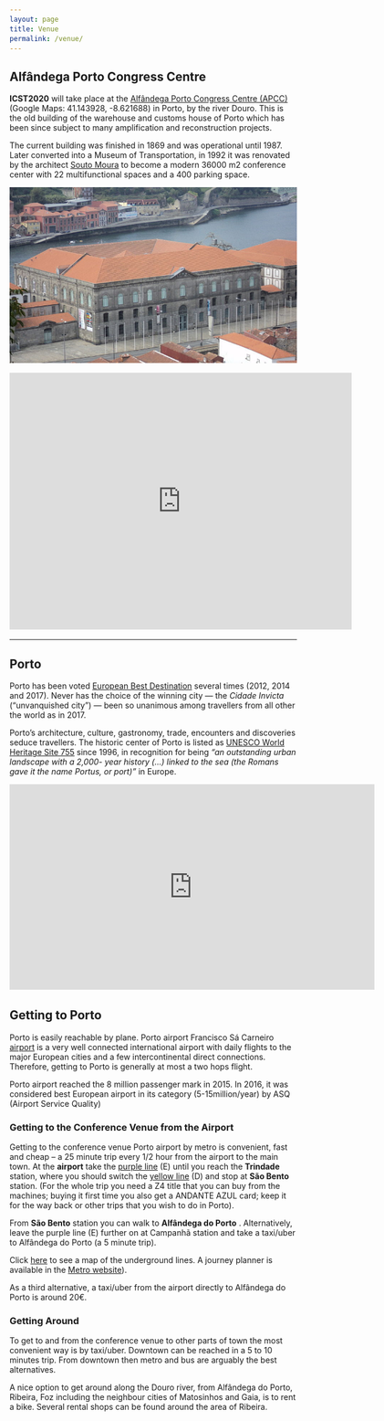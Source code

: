 ```yaml
---
layout: page
title: Venue
permalink: /venue/
---
```


## Alfândega Porto Congress Centre

**ICST2020** will take place at the [Alfândega Porto Congress Centre
(APCC)](https://www.ccalfandegaporto.com/en/) (Google Maps: 41.143928,
-8.621688) in Porto, by the river Douro. This is the old building of the
warehouse and customs house of Porto which has been since subject to many
amplification and reconstruction projects.

The current building was finished in 1869 and was operational until 1987. Later
converted into a Museum of Transportation, in 1992 it was renovated by the
architect [Souto Moura](https://en.wikipedia.org/wiki/Eduardo_Souto_de_Moura)
to become a modern 36000 m2 conference center with 22 multifunctional spaces
and a 400 parking space.

![alfandega](/assets/img/alfandega.jpg)

<div class="embed-responsive">
<iframe class="embed-responsive-item" src="https://www.google.com/maps/embed?pb=!1m18!1m12!1m3!1d3004.6100051657786!2d-8.623903449218197!3d41.14303887918557!2m3!1f0!2f0!3f0!3m2!1i1024!2i768!4f13.1!3m3!1m2!1s0xd24651e5418666b%3A0x586d876c499097be!2sPorto+Customs!5e0!3m2!1sen!2spt!4v1548788697795" width="600" height="450" frameborder="0" style="border:0" allowfullscreen></iframe>
</div>

---

## Porto

Porto has been voted [European Best
Destination](https://www.europeanbestdestinations.com/best-of-europe/european-best-destinations-2017/) several times (2012, 2014 and 2017). Never has the
choice of the winning city — the *Cidade Invicta* (“unvanquished city”) — been
so unanimous among travellers from all other the world as in 2017.

Porto’s architecture, culture, gastronomy, trade, encounters and discoveries
seduce travellers. The historic center of Porto is listed as [UNESCO World
Heritage Site 755](http://whc.unesco.org/en/list/755) since 1996, in
recognition for being *“an outstanding urban landscape with a 2,000- year
history (…) linked to the sea (the Romans gave it the name Portus, or port)”*
in Europe.

<div class="embed-responsive">
<iframe class="embed-responsive-item" src="https://player.vimeo.com/video/203346600" width="640" height="360" frameborder="0" allowfullscreen></iframe>
</div>

## Getting to Porto

Porto is easily reachable by plane. Porto airport Francisco Sá Carneiro [airport](https://www.aeroportoporto.pt/en/opo/home)
is a very well connected international airport with daily flights to the major
European cities and a few intercontinental direct connections. Therefore,
getting to Porto is generally at most a two hops flight.

Porto airport reached the 8 million passenger mark in 2015. In 2016, it was
considered best European airport in its category (5-15million/year) by ASQ
(Airport Service Quality)

### Getting to the Conference Venue from the Airport

Getting to the conference venue Porto airport by metro is convenient, fast and
cheap – a 25 minute trip every 1/2 hour from the airport to the main town. At
the **airport** take the [purple line](https://en.metrodoporto.pt) (E) until
you reach the **Trindade** station, where you should switch the [yellow
line](https://en.metrodoporto.pt/) (D) and stop at **São Bento** station. (For the
whole trip you need a Z4 title that you can buy from the machines; buying it
first time you also get a ANDANTE AZUL card; keep it for the way back or other
trips that you wish to do in Porto).

From **São Bento** station you can walk to **Alfândega do Porto** . Alternatively,
leave the purple line (E) further on at Campanhã station and take a taxi/uber
to Alfândega do Porto (a 5 minute trip).

Click
[here](https://en.metrodoporto.pt/uploads/document/file/371/MapaRede_NOVO.pdf)
to see a map of the underground lines. A journey planner is available in the
[Metro website](https://en.metrodoporto.pt/)).

As a third alternative, a taxi/uber from the airport directly to Alfândega do
Porto is around 20€.

### Getting Around

To get to and from the conference venue to other parts of town the most
convenient way is by taxi/uber. Downtown can be reached in a 5 to 10 minutes
trip. From downtown then metro and bus are arguably the best alternatives.

A nice option to get around along the Douro river, from Alfândega do Porto,
Ribeira, Foz including the neighbour cities of Matosinhos and Gaia, is to rent
a bike. Several rental shops can be found around the area of Ribeira.
